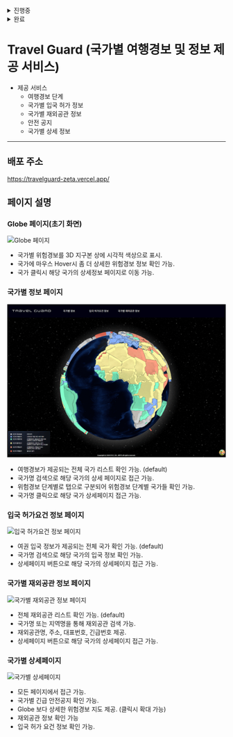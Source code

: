 <details>
<summary>진행중</summary>
- [ ] import lazy를 이용하여 렌더링 속도 향상 시키기.
- [ ] GeoJSON과 여행경보 API fetch 데이터를 병합하여 Globe 렌더링 시 반복된 비교 연산 줄이기.
- [ ] Suspense와 React Query의 isLoading을 활용하여, 데이터 fetch 중 대체 컨텐츠 보여주기.
- [ ] 데이터 fetch 오류 시, 재 요청 구현.
- [ ] (추후) 국가별 커뮤니티 게시판, 국가별 채팅방 구현(백엔드 도)
</details>

<details>
<summary>완료</summary>
- [x] react-globe-gl을 이용한 지구 구현.
- [x] Globe에 GeoJSON 정보를 이용 국가 Polygon 적용.
- [x] Globe 국가 타일에 Fetch 받아온 위험경보 매치
- [x] Globe의 Polygon에 마우스 Hover시 해당 국가 내용 표시.
- [x] React-Query와 axios를 활용하여 API fetch 훅 작성.
- [x] 여행경보 API + 입국 허가요건 정보 API를 fetch 받은 후 새로운 데이터 타입을 반환하는 util 함수 작성(useMemo 활용하여 새로운 fetch시에만 연산).
- [x] 입국 허가요건 정보 페이지 구현.
- [x] 국가별 재외공관 정보 페이지 구현.
- [x] 국가별 상세페이지 구현.
- [x] 모달 창 구현.
- [x] Globe의 Polygon 클릭시 상세 페이지 이동 구현.
- [x] Mobile, LargeMobile, Tablet, LargeTablet, Desktop 반응형 레이아웃 구현.
- [x]글로벌 Theme을 이용한 레이아웃 정형화_(개선 예정)_
</details>

# Travel Guard (국가별 여행경보 및 정보 제공 서비스)

- 제공 서비스
  - 여행경보 단계
  - 국가별 입국 허가 정보
  - 국가별 재외공관 정보
  - 안전 공지
  - 국가별 상세 정보

---

## 배포 주소

https://travelguard-zeta.vercel.app/

## 페이지 설명

### Globe 페이지(초기 화면)

![Globe 페이지](./docs/Globe.gif)

- 국가별 위험경보를 3D 지구본 상에 시각적 색상으로 표시.
- 국가에 마우스 Hover시 좀 더 상세한 위험경보 정보 확인 가능.
- 국가 클릭시 해당 국가의 상세정보 페이지로 이동 가능.

### 국가별 정보 페이지

![국가별 정보 페이지](./docs/Countries.gif)

- 여행경보가 제공되는 전체 국가 리스트 확인 가능. (default)
- 국가명 검색으로 해당 국가의 상세 페이지로 접근 가능.
- 위험경보 단계별로 탭으로 구분되어 위험경보 단계별 국가들 확인 가능.
- 국가명 클릭으로 해당 국가 상세페이지 접근 가능.

### 입국 허가요건 정보 페이지

![입국 허가요건 정보 페이지](./docs/Permission.gif)

- 여권 입국 정보가 제공되는 전체 국가 확인 가능. (default)
- 국가명 검색으로 해당 국가의 입국 정보 확인 가능.
- 상세페이지 버튼으로 해당 국가의 상세페이지 접근 가능.

### 국가별 재외공관 정보 페이지

![국가별 재외공관 정보 페이지](./docs/Embassies.gif)

- 전체 재외공관 리스트 확인 가능. (default)
- 국가명 또는 지역명을 통해 재외공관 검색 가능.
- 재외공관명, 주소, 대표번호, 긴급번호 제공.
- 상세페이지 버튼으로 해당 국가의 상세페이지 접근 가능.

### 국가별 상세페이지

![국가별 상세페이지](./docs/detail.gif)

- 모든 페이지에서 접근 가능.
- 국가별 긴급 안전공지 확인 가능.
- Globe 보다 상세한 위험경보 지도 제공. (클릭시 확대 가능)
- 재외공관 정보 확인 가능
- 입국 허가 요건 정보 확인 가능.
